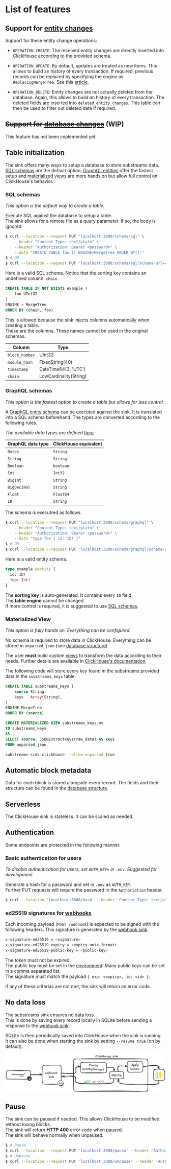 # List of features

## Support for [entity changes](https://crates.io/crates/substreams-entity-change/)

Support for these entity change operations:

- `OPERATION_CREATE`: The received entity changes are directly inserted into ClickHouse according to the provided [schema](#table-initialization).

- `OPERATION_UPDATE`: By default, updates are treated as new items. This allows to build an history of every transaction. If required, previous records can be replaced by specifying the engine as `ReplacingMergeTree`. See this [article](https://clickhouse.com/docs/en/guides/developer/deduplication#using-replacingmergetree-for-upserts).

- `OPERATION_DELETE`: Entity changes are not actually deleted from the database. Again, this allows to build an history of every transaction. The deleted fields are inserted into `deleted_entity_changes`. This table can then be used to filter out deleted data if required.

## ~~Support for [database changes](https://crates.io/crates/substreams-database-change)~~ (WIP)

This feature has not been implemented yet.

## Table initialization

The sink offers many ways to setup a database to store substreams data.<br/>[SQL schemas](#sql-schemas) are the default option, [GraphQL entities](#graphql-schemas) offer the fastest setup and [materialized views](#materialized-view) are more hands on but allow full control on ClickHouse's behavior.

### SQL schemas

_This option is the default way to create a table._

Execute SQL against the database to setup a table.<br/>The sink allows for a remote file as a query parameter. If so, the body is ignored.

```bash
$ curl --location --request PUT "localhost:3000/schema/sql" \
    --header "Content-Type: text/plain" \
    --header "Authorization: Bearer <password>" \
    --data "CREATE TABLE foo () ENGINE=MergeTree ORDER BY();"
$ # OR
$ curl --location --request PUT 'localhost:3000/schema/sql?schema-url=<url>' --header 'Authorization: Bearer <password>'
```

Here is a valid SQL schema. Notice that the sorting key contains an undefined column: `chain`.

```sql
CREATE TABLE IF NOT EXISTS example (
    foo UInt32
)
ENGINE = MergeTree
ORDER BY (chain, foo)
```

This is allowed because the sink injects columns automatically when creating a table.<br/>These are the columns. These names cannot be used in the original schemas.

| Column         | Type                   |
| -------------- | ---------------------- |
| `block_number` | UInt32                 |
| `module_hash`  | FixedString(40)        |
| `timestamp`    | DateTime64(3, 'UTC')   |
| `chain`        | LowCardinality(String) |

### GraphQL schemas

_This option is the fastest option to create a table but allows for less control._

A [GraphQL entity schema](https://thegraph.com/docs/en/developing/creating-a-subgraph/#defining-entities) can be executed against the sink. It is translated into a SQL schema beforehand. The types are converted according to the following rules.

_The available data types are defined [here](https://thegraph.com/docs/en/developing/creating-a-subgraph/#graphql-supported-scalars)._

| GraphQL data type | ClickHouse equivalent |
| ----------------- | --------------------- |
| `Bytes`           | `String`              |
| `String`          | `String`              |
| `Boolean`         | `boolean`             |
| `Int`             | `Int32`               |
| `BigInt`          | `String`              |
| `BigDecimal`      | `String`              |
| `Float`           | `Float64`             |
| `ID`              | `String`              |

The schema is executred as follows.

```bash
$ curl --location --request PUT "localhost:3000/schema/graphql" \
    --header "Content-Type: text/plain" \
    --header "Authorization: Bearer <password>" \
    --data "type foo { id: ID! }"
$ # OR
$ curl --location --request PUT 'localhost:3000/schema/graphql?schema-url=<url>' --header 'Authorization: Bearer <password>'
```

Here is a valid entity schema.

```graphql
type example @entity {
  id: ID!
  foo: Int!
}
```

The **sorting key** is auto-generated. It contains every `ID` field.<br/>The **table engine** cannot be changed.<br/>If more control is required, it is suggested to use [SQL schemas](#sql-schemas).

### Materialized View

_This option is fully hands on. Everything can be configured._

No schema is required to store data in ClickHouse. Everything can be stored in `unparsed_json` (see [database structure](./database.md)).

The user **must** build custom [views](https://clickhouse.com/docs/en/guides/developer/cascading-materialized-views) to transform the data according to their needs. Further details are available in [ClickHouse's documentation](https://clickhouse.com/docs/en/integrations/data-formats/json#using-materialized-views).

The following code will store every key found in the substreams provided data in the `substreams_keys` table.

```sql
CREATE TABLE substreams_keys (
	source String,
	keys   Array(String),
)
ENGINE MergeTree
ORDER BY (source)
```

```sql
CREATE MATERIALIZED VIEW substreams_keys_mv
TO substreams_keys
AS
SELECT source, JSONExtractKeys(raw_data) AS keys
FROM unparsed_json
```

```bash
substreams-sink-clickhouse --allow-unparsed true
```

## Automatic block metadata

Data for each block is stored alongside every record. The fields and their structure can be found in the [database structure](./database.md).

## Serverless

The ClickHouse sink is stateless. It can be scaled as needed.

## Authentication

Some endpoints are protected in the following manner.

### Basic authentication for users

_To disable authentication for users, set `AUTH_KEY=` in `.env`. Suggested for development_

Generate a hash for a password and set in `.env` as `AUTH_KEY`.<br/>
Further PUT requests will require the password in the `Authoriation` header.

```bash
$ curl --location 'localhost:3000/hash' --header 'Content-Type: text/plain' --data '<password>'
```

### ed25519 signatures for [webhooks](https://github.com/pinax-network/substreams-sink-webhook)

Each incoming payload (`POST /webhook`) is expected to be signed with the following headers. This signature is generated by the [webhook sink](https://github.com/pinax-network/substreams-sink-webhook).

```bash
x-signature-ed25519 = <signature>
x-signature-ed25519-expiry = <expiry-unix-format>
x-signature-ed25519-public-key = <public-key>
```

The token must not be expired.<br/>
The public key must be set in the [environment](../README.md#environment). Many public keys can be set in a comma separated list.<br/>
The signature must match the payload `{ exp: <expiry>, id: <id> }`.

If any of these criterias are not met, the sink will return an error code.

## No data loss

The substreams sink ensures no data loss.<br/>
This is done by saving every record locally in SQLite before sending a response to the [webhook sink](https://github.com/pinax-network/substreams-sink-webhook).

SQLite is then periodically saved into ClickHouse when the sink is running.<br/>
It can also be done when starting the sink by setting `--resume true` (on by default).

![](./storage_flow.png)

## Pause

The sink can be paused if needed. This allows ClickHouse to be modified without losing blocks.<br/>
The sink will return **HTTP 400** error code when paused.<br/>
The sink will behave normally when unpaused.

```bash
$ # Pause
$ curl --location --request PUT 'localhost:3000/pause' --header 'Authorization: Bearer <password>'
$ # Unpause
$ curl --location --request PUT 'localhost:3000/unpause' --header 'Authorization: Bearer <password>'
```
